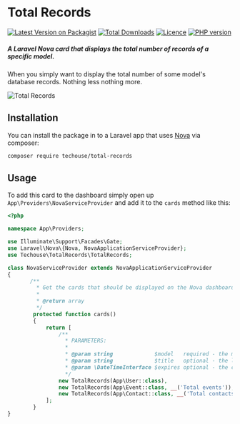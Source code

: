 # Total Records

[![Latest Version on Packagist](https://img.shields.io/packagist/v/techouse/total-records.svg?style=flat)](https://packagist.org/packages/techouse/total-records)
[![Total Downloads](https://img.shields.io/packagist/dt/techouse/total-records.svg?style=flat)](https://packagist.org/packages/techouse/total-records)
[![Licence](https://img.shields.io/packagist/l/techouse/total-records.svg)](https://packagist.org/packages/techouse/total-records)
[![PHP version](https://img.shields.io/packagist/php-v/techouse/total-records/dev-master.svg)](https://packagist.org/packages/techouse/total-records)

##### A Laravel Nova card that displays the total number of records of a specific model.

When you simply want to display the total number of some model's database records. Nothing less nothing more.

![Total Records](./screenshot.png)


## Installation

You can install the package in to a Laravel app that uses [Nova](https://nova.laravel.com) via composer:

```bash
composer require techouse/total-records
```

## Usage

To add this card to the dashboard simply open up `App\Providers\NovaServiceProvider` and add it to the `cards` method like this:

```php
<?php

namespace App\Providers;

use Illuminate\Support\Facades\Gate;
use Laravel\Nova\{Nova, NovaApplicationServiceProvider};
use Techouse\TotalRecords\TotalRecords;

class NovaServiceProvider extends NovaApplicationServiceProvider
{
       /**
         * Get the cards that should be displayed on the Nova dashboard.
         *
         * @return array
         */
        protected function cards()
        {
            return [
                /**
                  * PARAMETERS:
                  * 
                  * @param string             $model   required - the model you want to get the total count of
                  * @param string             $title   optional - the label you want to display in the Nova Card before the model count
                  * @param \DateTimeInterface $expires optional - the cache expiry time
                  */
                new TotalRecords(App\User::class),                                            // minimum required parameters
                new TotalRecords(App\Event::class, __('Total events')),                       // with custom label
                new TotalRecords(App\Contact::class, __('Total contacts'), now()->addHour()), // cached for 1 hour
            ];
        }
}
```
